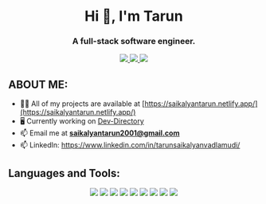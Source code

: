 <div id="header" align="center">
  <h1>Hi 👋, I'm Tarun</h1>
  <h3>A full-stack software engineer.</h3>
  <a href="https://www.linkedin.com/in/tarunsaikalyanvadlamudi/" target="_blank">
    <img src="https://img.shields.io/static/v1?label=|&message=LINKEDIN&color=aaceb8&style=flat&logo=linkedin"/>
  </a>
  <a href="https://saikalyantarun.netlify.app/" target="_blank">
    <img src="https://img.shields.io/static/v1?label=|&message=WEBSITE&color=aaceb8&style=flat"/>
  </a>
  <a href="mailto:saikalyantarun2001@gmail.com" target="_blank">
    <img src="https://img.shields.io/static/v1?label=|&message=MAIL&color=aaceb8&style=flat&logo=gmail"/>
  </a>
</div>

## ABOUT ME:

- 👨‍💻 All of my projects are available at [https://saikalyantarun.netlify.app/](https://saikalyantarun.netlify.app/)
- 🖥️ Currently working on [Dev-Directory](https://github.com/timmyichen/dev-directory)
- 📫 Email me at **saikalyantarun2001@gmail.com**
- 📫 LinkedIn: https://www.linkedin.com/in/tarunsaikalyanvadlamudi/

## Languages and Tools:

<p align="center">
<img src="https://img.shields.io/static/v1?label=|&message=REACT.JS&color=aaceb8&style=flat&logo=react"/>
<img src="https://img.shields.io/static/v1?label=|&message=JAVASCRIPT&color=aaceb8&style=flat&logo=javascript"/>
<img src="https://img.shields.io/static/v1?label=|&message=NODEJS&color=aaceb8&style=flat&logo="/> 
<img src="https://img.shields.io/static/v1?label=|&message=MONGO-DB&color=aaceb8&style=flat&logo=mongodb"/>
<img src="https://img.shields.io/static/v1?label=|&message=EXPRESS&color=aaceb8&style=flat&logo=express"/>
<img src="https://img.shields.io/static/v1?label=|&message=HTML5&color=aaceb8&style=flat&logo=html5"/>
<img src="https://img.shields.io/static/v1?label=|&message=CSS3&color=aaceb8&style=flat&logo=css3"/> 
<img src="https://img.shields.io/static/v1?label=|&message=GIT&color=aaceb8&style=flat&logo=git"/> 
<img src="https://img.shields.io/static/v1?label=|&message=AWS&color=aaceb8&style=flat&logo=amazon"/> 
</p>

